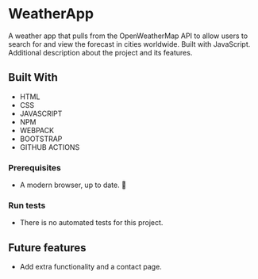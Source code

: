 # WeatherApp
A weather app that pulls from the OpenWeatherMap API to allow users to search for and view the forecast in cities worldwide. Built with JavaScript.
Additional description about the project and its features.

## Built With

- HTML 
- CSS
- JAVASCRIPT
- NPM
- WEBPACK
- BOOTSTRAP
- GITHUB ACTIONS

### Prerequisites

- A modern browser, up to date.  :muscle:

### Run tests

- There is no automated tests for this project.

## Future features

- Add extra functionality and a contact page.

